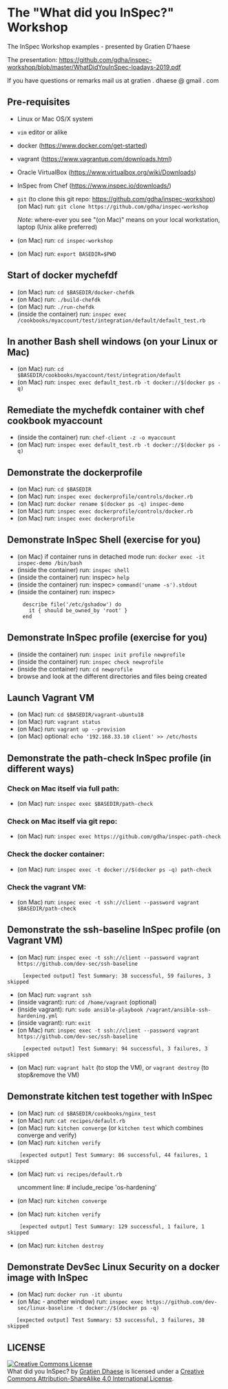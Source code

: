 # The "What did you InSpec?" Workshop

The InSpec Workshop examples - presented by Gratien D'haese

The presentation: https://github.com/gdha/inspec-workshop/blob/master/WhatDidYouInSpec-loadays-2019.pdf

If you have questions or remarks mail us at gratien . dhaese @ gmail . com

## Pre-requisites
- Linux or Mac OS/X system
- `vim` editor or alike
- docker (https://www.docker.com/get-started)
- vagrant (https://www.vagrantup.com/downloads.html)
- Oracle VirtualBox (https://www.virtualbox.org/wiki/Downloads)
- InSpec from Chef (https://www.inspec.io/downloads/)
- `git` (to clone this git repo: https://github.com/gdha/inspec-workshop)
  (on Mac) run: `git clone https://github.com/gdha/inspec-workshop`

  *Note*: where-ever you see "(on Mac)" means on your local workstation, laptop (Unix alike preferred)

- (on Mac) run: `cd inspec-workshop`
- (on Mac) run: `export BASEDIR=$PWD`

## Start of docker mychefdf
- (on Mac) run: `cd $BASEDIR/docker-chefdk`
- (on Mac) run: `./build-chefdk`
- (on Mac) run: `./run-chefdk`
- (inside the container) run: `inspec exec /cookbooks/myaccount/test/integration/default/default_test.rb`

## In another Bash shell windows (on your Linux or Mac)
- (on Mac) run: `cd $BASEDIR/cookbooks/myaccount/test/integration/default`
- (on Mac) run: `inspec exec default_test.rb -t docker://$(docker ps -q)`

## Remediate the mychefdk container with chef cookbook myaccount
- (inside the container) run: `chef-client -z -o myaccount`
- (on Mac) run: `inspec exec default_test.rb -t docker://$(docker ps -q)`

## Demonstrate the dockerprofile
- (on Mac) run: `cd $BASEDIR`
- (on Mac) run: `inspec exec dockerprofile/controls/docker.rb`
- (on Mac) run: `docker rename $(docker ps -q) inspec-demo`
- (on Mac) run: `inspec exec dockerprofile/controls/docker.rb`
- (on Mac) run: `inspec exec dockerprofile`

## Demonstrate InSpec Shell (exercise for you)
- (on Mac) if container runs in detached mode run: `docker exec -it inspec-demo /bin/bash`
- (inside the container) run: `inspec shell`
- (inside the container) run: inspec> `help`
- (inside the container) run: inspec> `command('uname -s').stdout`
- (inside the container) run: inspec>
```
     describe file('/etc/gshadow') do
       it { should be_owned_by 'root' }  
     end 
```

## Demonstrate InSpec profile (exercise for you)
- (inside the container) run: `inspec init profile newprofile`
- (inside the container) run: `inspec check newprofile`
- (inside the container) run: `cd newprofile`
- browse and look at the different directories and files being created

## Launch Vagrant VM
- (on Mac) run: `cd $BASEDIR/vagrant-ubuntu18`
- (on Mac) run: `vagrant status`
- (on Mac) run: `vagrant up --provision`
- (on Mac) optional: `echo '192.168.33.10 client' >> /etc/hosts`

## Demonstrate the path-check InSpec profile (in different ways)
### Check on Mac itself via full path:
- (on Mac) run: `inspec exec $BASEDIR/path-check`
### Check on Mac itself via git repo:
- (on Mac) run: `inspec exec https://github.com/gdha/inspec-path-check`
### Check the docker container:
- (on Mac) run: `inspec exec -t docker://$(docker ps -q) path-check`
### Check the vagrant VM:
- (on Mac) run: `inspec exec -t ssh://client --password vagrant $BASEDIR/path-check`

## Demonstrate the ssh-baseline InSpec profile (on Vagrant VM)
- (on Mac) run: `inspec exec -t ssh://client --password vagrant https://github.com/dev-sec/ssh-baseline`
```
     [expected output] Test Summary: 38 successful, 59 failures, 3 skipped
```
- (on Mac) run: `vagrant ssh`
- (inside vagrant): run: `cd /home/vagrant` (optional)
- (inside vagrant): run: `sudo ansible-playbook /vagrant/ansible-ssh-hardening.yml`
- (inside vagrant): run: `exit`
- (on Mac) run: `inspec exec -t ssh://client --password vagrant https://github.com/dev-sec/ssh-baseline`
```
     [expected output] Test Summary: 94 successful, 3 failures, 3 skipped
```
- (on Mac) run: `vagrant halt` (to stop the VM), or `vagrant destroy` (to stop&remove the VM)
 
## Demonstrate kitchen test together with InSpec
- (on Mac) run: `cd $BASEDIR/cookbooks/nginx_test`
- (on Mac) run: `cat recipes/default.rb`
- (on Mac) run: `kitchen converge` (or `kitchen test` which combines converge and verify)
- (on Mac) run: `kitchen verify`
```
    [expected output] Test Summary: 86 successful, 44 failures, 1 skipped
```
- (on Mac) run: `vi recipes/default.rb`

    uncomment line: # include_recipe 'os-hardening'

- (on Mac) run: `kitchen converge`
- (on Mac) run: `kitchen verify`
```
    [expected output] Test Summary: 129 successful, 1 failure, 1 skipped
```
- (on Mac) run: `kitchen destroy`

## Demonstrate DevSec Linux Security on a docker image with InSpec
- (on Mac) run: `docker run -it ubuntu`
- (on Mac - another window) run: `inspec exec https://github.com/dev-sec/linux-baseline -t docker://$(docker ps -q)`
```
   [expected output] Test Summary: 53 successful, 3 failures, 38 skipped
```

## LICENSE

<a rel="license" href="http://creativecommons.org/licenses/by-sa/4.0/"><img alt="Creative Commons License" style="border-width:0" src="https://i.creativecommons.org/l/by-sa/4.0/88x31.png" /></a><br /><span xmlns:dct="http://purl.org/dc/terms/" property="dct:title">What did you InSpec?</span> by <a xmlns:cc="http://creativecommons.org/ns#" href="http://www.it3.be/" property="cc:attributionName" rel="cc:attributionURL">Gratien Dhaese</a> is licensed under a <a rel="license" href="http://creativecommons.org/licenses/by-sa/4.0/">Creative Commons Attribution-ShareAlike 4.0 International License</a>.
